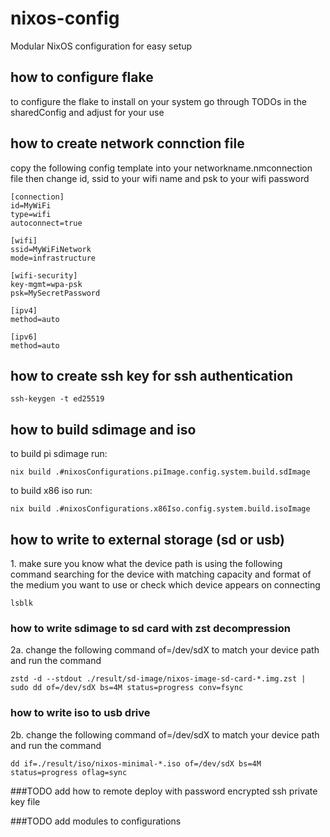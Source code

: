 # nixos-config
Modular NixOS configuration for easy setup

## how to configure flake
to configure the flake to install on your system go through TODOs in the sharedConfig and adjust for your use

## how to create network connction file
copy the following config template into your networkname.nmconnection file
then change id, ssid to your wifi name and psk to your wifi password
```
[connection]
id=MyWiFi
type=wifi
autoconnect=true

[wifi]
ssid=MyWiFiNetwork
mode=infrastructure

[wifi-security]
key-mgmt=wpa-psk
psk=MySecretPassword

[ipv4]
method=auto

[ipv6]
method=auto
```

## how to create ssh key for ssh authentication
```
ssh-keygen -t ed25519
```

## how to build sdimage and iso
to build pi sdimage run:
```
nix build .#nixosConfigurations.piImage.config.system.build.sdImage
```

to build x86 iso run:
```
nix build .#nixosConfigurations.x86Iso.config.system.build.isoImage
```

## how to write to external storage (sd or usb)
1\. make sure you know what the device path is using the following command searching for the device with matching capacity and format of the medium you want to use or check which device appears on connecting
```
lsblk
```
    
### how to write sdimage to sd card with zst decompression
2a. change the following command of=/dev/sdX to match your device path and run the command
```
zstd -d --stdout ./result/sd-image/nixos-image-sd-card-*.img.zst | sudo dd of=/dev/sdX bs=4M status=progress conv=fsync
```

### how to write iso to usb drive
2b. change the following command of=/dev/sdX to match your device path and run the command
```
dd if=./result/iso/nixos-minimal-*.iso of=/dev/sdX bs=4M status=progress oflag=sync
```

###TODO add how to remote deploy with password encrypted ssh private key file

###TODO add modules to configurations
